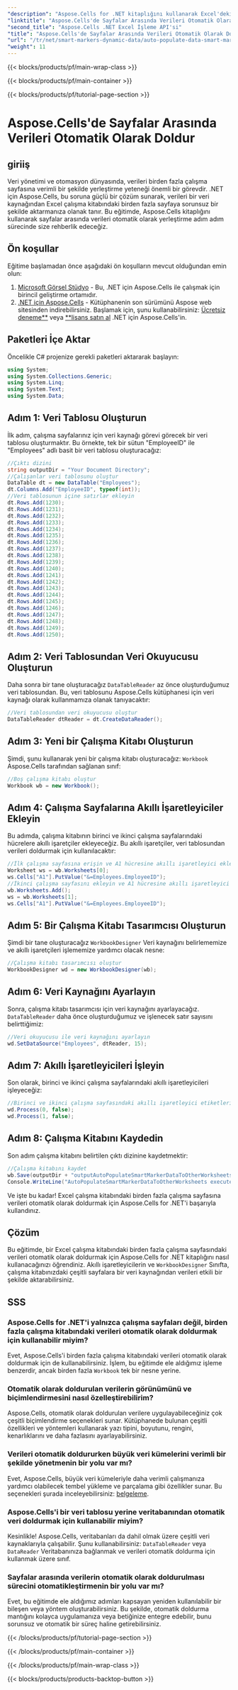 ```yaml
---
"description": "Aspose.Cells for .NET kitaplığını kullanarak Excel'deki birden fazla çalışma sayfasındaki verileri otomatik olarak nasıl dolduracağınızı keşfedin. Veri yönetimi görevlerinizi kolaylaştırmak için adım adım süreci öğrenin."
"linktitle": "Aspose.Cells'de Sayfalar Arasında Verileri Otomatik Olarak Doldur"
"second_title": "Aspose.Cells .NET Excel İşleme API'si"
"title": "Aspose.Cells'de Sayfalar Arasında Verileri Otomatik Olarak Doldur"
"url": "/tr/net/smart-markers-dynamic-data/auto-populate-data-smart-markers/"
"weight": 11
---
```


{{< blocks/products/pf/main-wrap-class >}}

{{< blocks/products/pf/main-container >}}

{{< blocks/products/pf/tutorial-page-section >}}

# Aspose.Cells'de Sayfalar Arasında Verileri Otomatik Olarak Doldur

## giriiş
Veri yönetimi ve otomasyon dünyasında, verileri birden fazla çalışma sayfasına verimli bir şekilde yerleştirme yeteneği önemli bir görevdir. .NET için Aspose.Cells, bu soruna güçlü bir çözüm sunarak, verileri bir veri kaynağından Excel çalışma kitabındaki birden fazla sayfaya sorunsuz bir şekilde aktarmanıza olanak tanır. Bu eğitimde, Aspose.Cells kitaplığını kullanarak sayfalar arasında verileri otomatik olarak yerleştirme adım adım sürecinde size rehberlik edeceğiz.
## Ön koşullar
Eğitime başlamadan önce aşağıdaki ön koşulların mevcut olduğundan emin olun:
1. [Microsoft Görsel Stüdyo](https://visualstudio.microsoft.com/downloads/) - Bu, .NET için Aspose.Cells ile çalışmak için birincil geliştirme ortamıdır.
2. [.NET için Aspose.Cells](https://releases.aspose.com/cells/net/) - Kütüphanenin son sürümünü Aspose web sitesinden indirebilirsiniz.
Başlamak için, şunu kullanabilirsiniz: [Ücretsiz deneme**](https://releases.aspose.com/) veya [**lisans satın al](https://purchase.aspose.com/buy) .NET için Aspose.Cells'in.
## Paketleri İçe Aktar
Öncelikle C# projenize gerekli paketleri aktararak başlayın:
```csharp
using System;
using System.Collections.Generic;
using System.Linq;
using System.Text;
using System.Data;
```
## Adım 1: Veri Tablosu Oluşturun
İlk adım, çalışma sayfalarınız için veri kaynağı görevi görecek bir veri tablosu oluşturmaktır. Bu örnekte, tek bir sütun "EmployeeID" ile "Employees" adlı basit bir veri tablosu oluşturacağız:
```csharp
//Çıktı dizini
string outputDir = "Your Document Directory";
//Çalışanlar veri tablosunu oluştur
DataTable dt = new DataTable("Employees");
dt.Columns.Add("EmployeeID", typeof(int));
//Veri tablosunun içine satırlar ekleyin
dt.Rows.Add(1230);
dt.Rows.Add(1231);
dt.Rows.Add(1232);
dt.Rows.Add(1233);
dt.Rows.Add(1234);
dt.Rows.Add(1235);
dt.Rows.Add(1236);
dt.Rows.Add(1237);
dt.Rows.Add(1238);
dt.Rows.Add(1239);
dt.Rows.Add(1240);
dt.Rows.Add(1241);
dt.Rows.Add(1242);
dt.Rows.Add(1243);
dt.Rows.Add(1244);
dt.Rows.Add(1245);
dt.Rows.Add(1246);
dt.Rows.Add(1247);
dt.Rows.Add(1248);
dt.Rows.Add(1249);
dt.Rows.Add(1250);
```
## Adım 2: Veri Tablosundan Veri Okuyucusu Oluşturun
Daha sonra bir tane oluşturacağız `DataTableReader` az önce oluşturduğumuz veri tablosundan. Bu, veri tablosunu Aspose.Cells kütüphanesi için veri kaynağı olarak kullanmamıza olanak tanıyacaktır:
```csharp
//Veri tablosundan veri okuyucusu oluştur
DataTableReader dtReader = dt.CreateDataReader();
```
## Adım 3: Yeni bir Çalışma Kitabı Oluşturun
Şimdi, şunu kullanarak yeni bir çalışma kitabı oluşturacağız: `Workbook` Aspose.Cells tarafından sağlanan sınıf:
```csharp
//Boş çalışma kitabı oluştur
Workbook wb = new Workbook();
```
## Adım 4: Çalışma Sayfalarına Akıllı İşaretleyiciler Ekleyin
Bu adımda, çalışma kitabının birinci ve ikinci çalışma sayfalarındaki hücrelere akıllı işaretçiler ekleyeceğiz. Bu akıllı işaretçiler, veri tablosundan verileri doldurmak için kullanılacaktır:
```csharp
//İlk çalışma sayfasına erişin ve A1 hücresine akıllı işaretleyici ekleyin
Worksheet ws = wb.Worksheets[0];
ws.Cells["A1"].PutValue("&=Employees.EmployeeID");
//İkinci çalışma sayfasını ekleyin ve A1 hücresine akıllı işaretleyici ekleyin
wb.Worksheets.Add();
ws = wb.Worksheets[1];
ws.Cells["A1"].PutValue("&=Employees.EmployeeID");
```
## Adım 5: Bir Çalışma Kitabı Tasarımcısı Oluşturun
Şimdi bir tane oluşturacağız `WorkbookDesigner` Veri kaynağını belirlememize ve akıllı işaretçileri işlememize yardımcı olacak nesne:
```csharp
//Çalışma kitabı tasarımcısı oluştur
WorkbookDesigner wd = new WorkbookDesigner(wb);
```
## Adım 6: Veri Kaynağını Ayarlayın
Sonra, çalışma kitabı tasarımcısı için veri kaynağını ayarlayacağız. `DataTableReader` daha önce oluşturduğumuz ve işlenecek satır sayısını belirttiğimiz:
```csharp
//Veri okuyucusu ile veri kaynağını ayarlayın
wd.SetDataSource("Employees", dtReader, 15);
```
## Adım 7: Akıllı İşaretleyicileri İşleyin
Son olarak, birinci ve ikinci çalışma sayfalarındaki akıllı işaretleyicileri işleyeceğiz:
```csharp
//Birinci ve ikinci çalışma sayfasındaki akıllı işaretleyici etiketlerini işleyin
wd.Process(0, false);
wd.Process(1, false);
```
## Adım 8: Çalışma Kitabını Kaydedin
Son adım çalışma kitabını belirtilen çıktı dizinine kaydetmektir:
```csharp
//Çalışma kitabını kaydet
wb.Save(outputDir + "outputAutoPopulateSmartMarkerDataToOtherWorksheets.xlsx");
Console.WriteLine("AutoPopulateSmartMarkerDataToOtherWorksheets executed successfully.");
```
Ve işte bu kadar! Excel çalışma kitabındaki birden fazla çalışma sayfasına verileri otomatik olarak doldurmak için Aspose.Cells for .NET'i başarıyla kullandınız.
## Çözüm
Bu eğitimde, bir Excel çalışma kitabındaki birden fazla çalışma sayfasındaki verileri otomatik olarak doldurmak için Aspose.Cells for .NET kitaplığını nasıl kullanacağınızı öğrendiniz. Akıllı işaretleyicilerin ve `WorkbookDesigner` Sınıfta, çalışma kitabınızdaki çeşitli sayfalara bir veri kaynağından verileri etkili bir şekilde aktarabilirsiniz.
## SSS
### Aspose.Cells for .NET'i yalnızca çalışma sayfaları değil, birden fazla çalışma kitabındaki verileri otomatik olarak doldurmak için kullanabilir miyim?
Evet, Aspose.Cells'i birden fazla çalışma kitabındaki verileri otomatik olarak doldurmak için de kullanabilirsiniz. İşlem, bu eğitimde ele aldığımız işleme benzerdir, ancak birden fazla `Workbook` tek bir nesne yerine.
### Otomatik olarak doldurulan verilerin görünümünü ve biçimlendirmesini nasıl özelleştirebilirim?
Aspose.Cells, otomatik olarak doldurulan verilere uygulayabileceğiniz çok çeşitli biçimlendirme seçenekleri sunar. Kütüphanede bulunan çeşitli özellikleri ve yöntemleri kullanarak yazı tipini, boyutunu, rengini, kenarlıklarını ve daha fazlasını ayarlayabilirsiniz.
### Verileri otomatik doldururken büyük veri kümelerini verimli bir şekilde yönetmenin bir yolu var mı?
Evet, Aspose.Cells, büyük veri kümeleriyle daha verimli çalışmanıza yardımcı olabilecek tembel yükleme ve parçalama gibi özellikler sunar. Bu seçenekleri şurada inceleyebilirsiniz: [belgeleme](https://reference.aspose.com/cells/net/).
### Aspose.Cells'i bir veri tablosu yerine veritabanından otomatik veri doldurmak için kullanabilir miyim?
Kesinlikle! Aspose.Cells, veritabanları da dahil olmak üzere çeşitli veri kaynaklarıyla çalışabilir. Şunu kullanabilirsiniz: `DataTableReader` veya `DataReader` Veritabanınıza bağlanmak ve verileri otomatik doldurma için kullanmak üzere sınıf.
### Sayfalar arasında verilerin otomatik olarak doldurulması sürecini otomatikleştirmenin bir yolu var mı?
Evet, bu eğitimde ele aldığımız adımları kapsayan yeniden kullanılabilir bir bileşen veya yöntem oluşturabilirsiniz. Bu şekilde, otomatik doldurma mantığını kolayca uygulamanıza veya betiğinize entegre edebilir, bunu sorunsuz ve otomatik bir süreç haline getirebilirsiniz.

{{< /blocks/products/pf/tutorial-page-section >}}

{{< /blocks/products/pf/main-container >}}

{{< /blocks/products/pf/main-wrap-class >}}

{{< blocks/products/products-backtop-button >}}